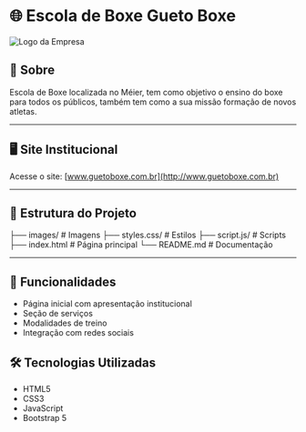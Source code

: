 # 🌐 Escola de Boxe Gueto Boxe

![Logo da Empresa]([images/logo.jpg](https://github.com/iagobalbino/gueto-boxe/blob/main/images/logo.png))

## 📖 Sobre
Escola de Boxe localizada no Méier, tem como objetivo o ensino do boxe para todos os públicos, também tem como a sua missão formação de novos atletas.

---

## 🖥️ Site Institucional
Acesse o site: [www.guetoboxe.com.br](http://www.guetoboxe.com.br)

---

## 📂 Estrutura do Projeto

├── images/ # Imagens
├── styles.css/ # Estilos
├── script.js/ # Scripts
├── index.html # Página principal
└── README.md # Documentação


---

## 🚀 Funcionalidades
- Página inicial com apresentação institucional
- Seção de serviços
- Modalidades de treino
- Integração com redes sociais
<!-- 
---

## 🖼️ Screenshots
### Página Inicial
![Screenshot da Home](./assets/home.png)

### Página de Serviços
![Screenshot de Serviços](./assets/services.png)

### Página de Contato
![Screenshot de Contato](./assets/contact.png)

--- -->

## 🛠️ Tecnologias Utilizadas
- HTML5
- CSS3
- JavaScript
- Bootstrap 5


<!-- 📬 Contato

📧 Email: contato@suaempresa.com
🔗 LinkedIn: linkedin.com/company/suaempresa
📸 Instagram: @suaempresa -->

